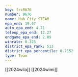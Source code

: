 ```yaml
---
key: frc9676
number: 9676
name: Hub City STEAM
epa_end: 19.07
auto_epa_end: 4.71
teleop_epa_end: 12.27
endgame_epa_end: 2.09
winrate: 0.325
district_epa_rank: 513
district_epa_percentile: 0.7152
type: Team
---
```

[[2024wila]]
[[2024wimi]]

